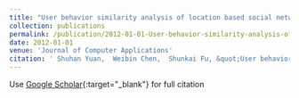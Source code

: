 ```yaml
---
title: "User behavior similarity analysis of location based social network (in Chinese)"
collection: publications
permalink: /publication/2012-01-01-User-behavior-similarity-analysis-of-location-based-social-network-in-Chinese/
date: 2012-01-01
venue: 'Journal of Computer Applications'
citation: ' Shuhan Yuan,  Weibin Chen,  Shunkai Fu, &quot;User behavior similarity analysis of location based social network (in Chinese).&quot; Journal of Computer Applications, 2012.'
---
```

Use [Google Scholar](https://scholar.google.com/scholar?q=User+behavior+similarity+analysis+of+location+based+social+network+(in+Chinese)){:target="_blank"} for full citation
